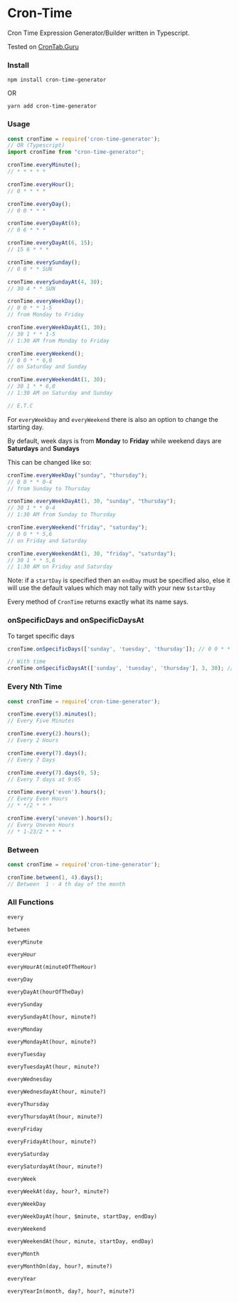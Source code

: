 # Cron-Time

Cron Time Expression Generator/Builder written in Typescript.

Tested on [CronTab.Guru](https://crontab.guru)

### Install

```console
npm install cron-time-generator
```

OR

```console
yarn add cron-time-generator
```

### Usage

```javascript
const cronTime = require('cron-time-generator');
// OR (Typescript)
import cronTime from "cron-time-generator";

cronTime.everyMinute();
// * * * * *

cronTime.everyHour();
// 0 * * * *

cronTime.everyDay();
// 0 0 * * *

cronTime.everyDayAt(6);
// 0 6 * * *

cronTime.everyDayAt(6, 15);
// 15 6 * * *

cronTime.everySunday();
// 0 0 * * SUN

cronTime.everySundayAt(4, 30);
// 30 4 * * SUN

cronTime.everyWeekDay();
// 0 0 * * 1-5
// from Monday to Friday

cronTime.everyWeekDayAt(1, 30);
// 30 1 * * 1-5
// 1:30 AM from Monday to Friday

cronTime.everyWeekend();
// 0 0 * * 6,0
// on Saturday and Sunday

cronTime.everyWeekendAt(1, 30);
// 30 1 * * 6,0
// 1:30 AM on Saturday and Sunday

// E.T.C
```

For `everyWeekDay` and `everyWeekend` there is also an option to change the starting day.

By default, week days is from **Monday** to **Friday** while weekend days are **Saturdays** and **Sundays**

This can be changed like so:

```javascript
cronTime.everyWeekDay("sunday", "thursday");
// 0 0 * * 0-4
// from Sunday to Thursday

cronTime.everyWeekDayAt(1, 30, "sunday", "thursday");
// 30 1 * * 0-4
// 1:30 AM from Sunday to Thursday

cronTime.everyWeekend("friday", "saturday");
// 0 0 * * 5,6
// on Friday and Saturday

cronTime.everyWeekendAt(1, 30, "friday", "saturday");
// 30 1 * * 5,6
// 1:30 AM on Friday and Saturday
```

Note: if a `startDay` is specified then an `endDay` must be specified also, else it will use the default values which
may not tally with your new `$startDay`

Every method of `CronTime` returns exactly what its name says.

### onSpecificDays and onSpecificDaysAt

To target specific days

```javascript
cronTime.onSpecificDays(['sunday', 'tuesday', 'thursday']); // 0 0 * * 0,2,4

// With time 
cronTime.onSpecificDaysAt(['sunday', 'tuesday', 'thursday'], 3, 30); // 0 0 * * 0,2,4
```

### Every Nth Time

```javascript
const cronTime = require('cron-time-generator');

cronTime.every(5).minutes();
// Every Five Minutes

cronTime.every(2).hours();
// Every 2 Hours

cronTime.every(7).days();
// Every 7 Days

cronTime.every(7).days(9, 5);
// Every 7 days at 9:05

cronTime.every('even').hours();
// Every Even Hours
// * */2 * * *

cronTime.every('uneven').hours();
// Every Uneven Hours
// * 1-23/2 * * *
```

### Between

```javascript
const cronTime = require('cron-time-generator');

cronTime.between(1, 4).days();
// Between  1 - 4 th day of the month 
```

### All Functions

`every`

`between`

`everyMinute`

`everyHour`

`everyHourAt(minuteOfTheHour)`

`everyDay`

`everyDayAt(hourOfTheDay)`

`everySunday`

`everySundayAt(hour, minute?)`

`everyMonday`

`everyMondayAt(hour, minute?)`

`everyTuesday`

`everyTuesdayAt(hour, minute?)`

`everyWednesday`

`everyWednesdayAt(hour, minute?)`

`everyThursday`

`everyThursdayAt(hour, minute?)`

`everyFriday`

`everyFridayAt(hour, minute?)`

`everySaturday`

`everySaturdayAt(hour, minute?)`

`everyWeek`

`everyWeekAt(day, hour?, minute?)`

`everyWeekDay`

`everyWeekDayAt(hour, $minute, startDay, endDay)`

`everyWeekend`

`everyWeekendAt(hour, minute, startDay, endDay)`

`everyMonth`

`everyMonthOn(day, hour?, minute?)`

`everyYear`

`everyYearIn(month, day?, hour?, minute?)`
